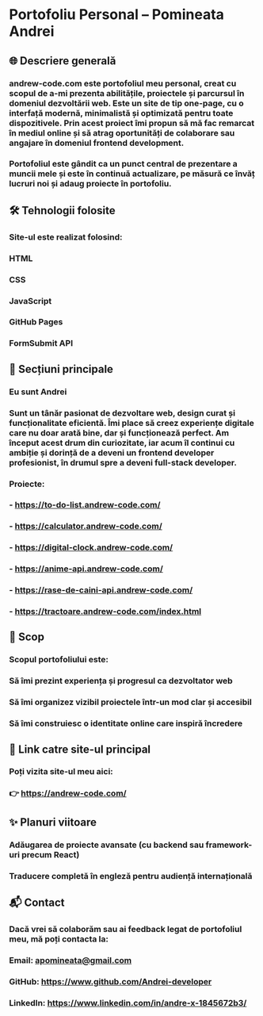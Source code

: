 # Portofoliu Personal – Pomineata Andrei
## 🌐 Descriere generală
### andrew-code.com este portofoliul meu personal, creat cu scopul de a-mi prezenta abilitățile, proiectele și parcursul în domeniul dezvoltării web. Este un site de tip one-page, cu o interfață modernă, minimalistă și optimizată pentru toate dispozitivele. Prin acest proiect îmi propun să mă fac remarcat în mediul online și să atrag oportunități de colaborare sau angajare în domeniul frontend development.

### Portofoliul este gândit ca un punct central de prezentare a muncii mele și este în continuă actualizare, pe măsură ce învăț lucruri noi și adaug proiecte în portofoliu.

## 🛠️ Tehnologii folosite
### Site-ul este realizat folosind:
### HTML
### CSS
### JavaScript
### GitHub Pages
### FormSubmit API

## 📌 Secțiuni principale
### Eu sunt Andrei
### Sunt un tânăr pasionat de dezvoltare web, design curat și funcționalitate eficientă. Îmi place să creez experiențe digitale care nu doar arată bine, dar și funcționează perfect. Am început acest drum din curiozitate, iar acum îl continui cu ambiție și dorință de a deveni un frontend developer profesionist, în drumul spre a deveni full-stack developer.
### Proiecte:
### - https://to-do-list.andrew-code.com/
### - https://calculator.andrew-code.com/
### - https://digital-clock.andrew-code.com/
### - https://anime-api.andrew-code.com/
### - https://rase-de-caini-api.andrew-code.com/
### - https://tractoare.andrew-code.com/index.html

## 🎯 Scop
### Scopul portofoliului este:
### Să îmi prezint experiența și progresul ca dezvoltator web
### Să îmi organizez vizibil proiectele într-un mod clar și accesibil
### Să îmi construiesc o identitate online care inspiră încredere

## 🔗 Link catre site-ul principal
### Poți vizita site-ul meu aici:
### 👉 https://andrew-code.com/

## ✨ Planuri viitoare
### Adăugarea de proiecte avansate (cu backend sau framework-uri precum React)
### Traducere completă în engleză pentru audiență internațională

## 📬 Contact
### Dacă vrei să colaborăm sau ai feedback legat de portofoliul meu, mă poți contacta la:
### Email: apomineata@gmail.com
### GitHub: https://www.github.com/Andrei-developer
### LinkedIn: https://www.linkedin.com/in/andre-x-1845672b3/
